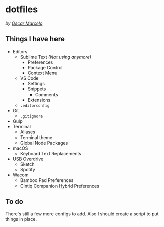 # dotfiles
*by [Oscar Marcelo](http://oscarmarcelo.com)*

## Things I have here

- Editors
  - Sublime Text _(Not using anymore)_
    - Preferences
    - Package Control
    - Context Menu
  - VS Code
    - Settings
    - Snippets
      - Comments
    - Extensions
  - `.editorconfig`
- Git
  - `.gitignore`
- Gulp
- Terminal
  - Aliases
  - Terminal theme
  - Global Node Packages
- macOS
  - Keyboard Text Replacements
- USB Overdrive
  - Sketch
  - Spotify
- Wacom
  - Bamboo Pad Preferences
  - Cintiq Companion Hybrid Preferences

## To do

There's still a few more configs to add. Also I should create a script to put things in place.
